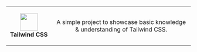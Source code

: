 <table align="center">
  <tr>
    <td align="center" height="108" width="108">
        <img
        src="https://seeklogo.com/images/T/tailwind-css-logo-5AD4175897-seeklogo.com.png"
        width="48"
        height="48"
        />
        <br /><strong>Tailwind CSS</strong>
     </td>
    <td>
        <p align="center">A simple project to showcase basic knowledge & understanding of Tailwind CSS.</p>
    </td>
  </tr>
</table>

